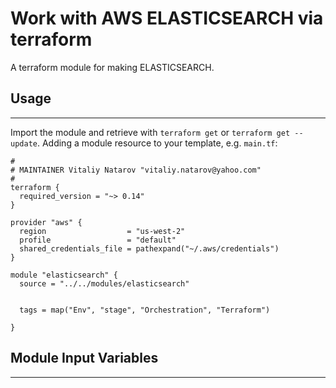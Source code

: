 # Work with AWS ELASTICSEARCH via terraform

A terraform module for making ELASTICSEARCH.


## Usage
----------------------
Import the module and retrieve with ```terraform get``` or ```terraform get --update```. Adding a module resource to your template, e.g. `main.tf`:

```
#
# MAINTAINER Vitaliy Natarov "vitaliy.natarov@yahoo.com"
#
terraform {
  required_version = "~> 0.14"
}

provider "aws" {
  region                  = "us-west-2"
  profile                 = "default"
  shared_credentials_file = pathexpand("~/.aws/credentials")
}

module "elasticsearch" {
  source = "../../modules/elasticsearch"


  tags = map("Env", "stage", "Orchestration", "Terraform")

}
```

## Module Input Variables
----------------------
